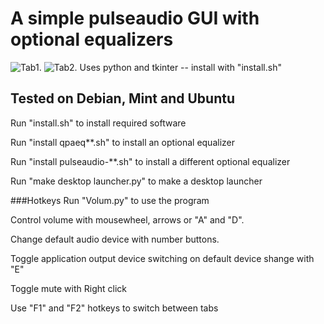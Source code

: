 # A simple pulseaudio GUI with optional equalizers
![Tab1.](https://github.com/Bakterija/Volum/tree/master/load/screenshot.png)
![Tab2.](https://github.com/Bakterija/Volum/tree/master/load/screenshot2.png)
Uses python and tkinter -- install with "install.sh"

## Tested on Debian, Mint and Ubuntu
Run "install.sh" to install required software

Run "install qpaeq**.sh" to install an optional equalizer

Run "install pulseaudio-**.sh" to install a different optional equalizer

Run "make desktop launcher.py" to make a desktop launcher

###Hotkeys
Run "Volum.py" to use the program

Control volume with mousewheel, arrows or "A" and "D".

Change default audio device with number buttons.

Toggle application output device switching on default device shange with  "E"

Toggle mute with Right click

Use "F1" and "F2" hotkeys to switch between tabs
